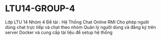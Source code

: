# LTU14-GROUP-4
 Lớp LTU 14 Nhóm 4
 Đề tài : Hệ Thống Chat Online RMI
Cho phép người dùng chat trực tiếp và chat theo nhóm
Quản lý người dùng và đăng ký trên server
Docker và cung cấp tài liệu để setup hệ thống

